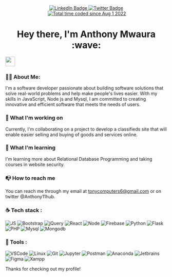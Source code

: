 <div id="header" align="center">
  <div id="badges">
    <a href="https://www.linkedin.com/in/anthony-mwaura-b08b69218/">
      <img src="https://img.shields.io/badge/LinkedIn-blue?style=for-the-badge&logo=linkedin&logoColor=white" alt="LinkedIn Badge"/>
    </a>
    <a href="https://twitter.com/Anthony11hub">
      <img src="https://img.shields.io/badge/Twitter-blue?style=for-the-badge&logo=twitter&logoColor=white" alt="Twitter Badge"/>
    </a>
  </div>
  <img src="https://komarev.com/ghpvc/?username=Anthony11-hub&style=flat-square&color=blue" alt=""/>
  <a href="https://wakatime.com/@8d976067-8545-4562-9c29-262e864a5427"><img src="https://wakatime.com/badge/user/8d976067-8545-4562-9c29-262e864a5427.svg" alt="Total time coded since Aug 1 2022" /></a>
  
  <h1>
    Hey there, I'm Anthony Mwaura :wave:
  </h1>
</div>

<img src="https://media.giphy.com/media/26AHONQ79FdWZhAI0/giphy.gif" width="30"/>

### :man_technologist: About Me:
I'm a software developer passionate about building software solutions that solve real-world problems and help make people's lives easier. With my skills in JavaScript, Node js and Mysql, I am committed to creating innovative and efficient software that meets the needs of users.

### :telescope: What I'm working on
Currently, I'm collaborating on a project to develop a classifieds site that will enable easier selling and buying of goods and services online.

### :seedling: What I'm learning 
I'm learning more about Relational Database Programming and taking courses in website security.

### :mailbox_with_no_mail: How to reach me
You can reach me through my email at tonycomputers6@gmail.com or on twitter @Anthony11hub.

### :coffee: Tech stack :

![JS](https://img.shields.io/badge/JavaScript-black?logo=javascript&logoColor=yellow&style=for-the-badge)
![Bootstrap](https://img.shields.io/badge/Bootstrap-white?logo=bootstrap&logoColor=8d8cdf&style=for-the-badge)
![jQuery](https://img.shields.io/badge/jQuery-white?logo=jquery&logoColor=0078d4&style=for-the-badge)
![React](https://img.shields.io/badge/React.JS-blue?logo=react&logoColor=cyan&style=for-the-badge)
![Node](https://img.shields.io/badge/Node.JS-68A063?logo=node.js&logoColor=white&style=for-the-badge)
![Firebase](https://img.shields.io/badge/Firebase-grey?logo=firebase&logoColor=orange&style=for-the-badge)
![Python](https://img.shields.io/badge/Python-FFE873?logo=python&logoColor=blue&style=for-the-badge)
![Flask](https://img.shields.io/badge/Flask-white?logo=flask&logoColor=black&style=for-the-badge)
![PHP](https://img.shields.io/badge/PHP-6a73b6?logo=php&logoColor=white&style=for-the-badge)
![Mysql](https://img.shields.io/badge/Mysql-white?logo=mysql&logoColor=blue&style=for-the-badge)
![Mongodb](https://img.shields.io/badge/Mongodb-white?logo=mongodb&logoColor=3FA037&style=for-the-badge)


### :wrench: Tools :

![VSCode](https://img.shields.io/badge/VSCode-8d8cdf?logo=visualstudiocode&logoColor=4666ff&style=for-the-badge)
![Linux](https://img.shields.io/badge/Linux-E95420?logo=linux&logoColor=white&style=for-the-badge)
![Git](https://img.shields.io/badge/Git-grey?logo=git&logoColor=orange&style=for-the-badge)
![Jupyter](https://img.shields.io/badge/Jupyter-white?logo=jupyter&logoColor=orange&style=for-the-badge)
![Postman](https://img.shields.io/badge/Postman-black?logo=postman&logoColor=orange&style=for-the-badge)
![Anaconda](https://img.shields.io/badge/Anaconda-white?logo=anaconda&logoColor=green&style=for-the-badge)
![Jetbrains](https://img.shields.io/badge/Jetbrains-white?logo=jetbrains&logoColor=black&style=for-the-badge)
![Figma](https://img.shields.io/badge/Figma-FF7F50?logo=figma&logoColor=0ACF83&style=for-the-badge)
![Xampp](https://img.shields.io/badge/Xampp-333333?logo=xampp&logoColor=0073AA&style=for-the-badge)

Thanks for checking out my profile!

